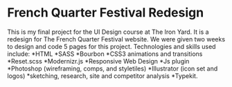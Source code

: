 # French Quarter Festival Redesign

This is my final project for the UI Design course at The Iron Yard. It is a redesign for The French Quarter Festival website.
We were given two weeks to design and code 5 pages for this project.
Technologies and skills used include: 
*HTML
*SASS
*Bourbon 
*CSS3 animations and transitions 
*Reset.scss
*Modernizr.js 
*Responsive Web Design 
*Js plugin 
*Photoshop (wireframing, comps, and styletiles) 
*Illustrator (icon set and logos) 
*sketching, research, site and competitor analysis
*Typekit.

